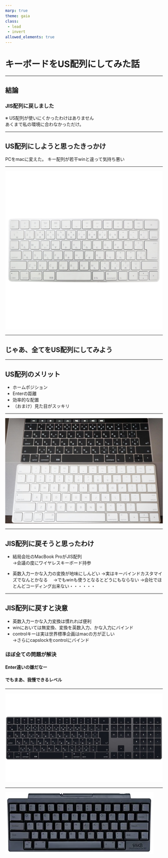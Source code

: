 ```yaml
---
marp: true
theme: gaia
class:
 - lead
 - invert
allowed_elements: true
---
```


# キーボードをUS配列にしてみた話

---

## 結論

### JIS配列に戻しました

※ US配列が使いにくかったわけはありません  
あくまで私の環境に合わなかっただけ。

---

## US配列にしようと思ったきっかけ

PCをmacに変えた。
キー配列が若干winと違って気持ち悪い

---

![MagicKeyboard](mla22.jpg)

---

## じゃあ、全てをUS配列にしてみよう

---

## US配列のメリット

- ホームポジション
- Enterの距離
- 効率的な配置
- （おまけ）見た目がスッキリ

---

![bg 85%](mac-keybord-2.jpg)

---

## JIS配列に戻そうと思ったわけ

- 結局会社のMacBook ProがJIS配列  
  →会議の度にワイヤレスキーボード持参

- 英数入力ーかな入力の変換が地味にしんどい
  →実はキーバインドカスタマイズでなんとかなる
  　→でもwinも使うとなるとどうにもならない
  →会社でほとんどコーディング出来ない・・・・・・

---

## JIS配列に戻すと決意

- 英数入力ーかな入力変換は慣れれば便利
- winにおいては無変換、変換を英数入力、かな入力にバインド
- controlキーは実は世界標準企画はmacの方が正しい  
  →さらにcapslockをcontrolにバインド

### ほぼ全ての問題が解決

#### Enter遠いの嫌だなー  

#### でもまあ、我慢できるレベル

---

![MagicKeyboard](01_o.jpg)

---

![HHKB](41wysLyIk2L._AC_.jpg)
